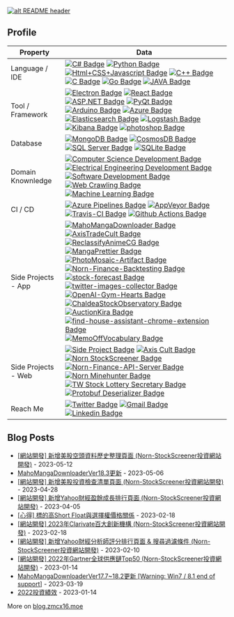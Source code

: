 <a href="https://drive.google.com/uc?export=download&id=15B9sVQpIXlQ2JeYOm9V5SNiLHiInW9tU" target="_blank" rel="download org image">![alt README header](https://github.com/zmcx16/zmcx16/blob/master/images/kanban1-demo.jpg?raw=true)</a>

<!-- sample badge demo https://simpleicons.org/ -->
## Profile
Property                 | Data  
-------------------------|------
Language / IDE           | [![C# Badge](https://img.shields.io/badge/-Visual%20Studio-239120?style=flat&logo=C-Sharp&logoColor=white)](https://github.com/search?l=C%23&q=user%3Azmcx16&type=Repositories) [![Python Badge](https://img.shields.io/badge/-PyCharm-3776AB?style=flat&logo=Python&logoColor=white)](https://github.com/search?l=Python&q=user%3Azmcx16&type=Repositories) [![Html+CSS+Javascript Badge](https://img.shields.io/badge/-Visual%20Studio%20Code-F7DF1E?style=flat&logo=Javascript&logoColor=white)](https://github.com/search?l=JavaScript&q=user%3Azmcx16&type=Repositories) [![C++ Badge](https://img.shields.io/badge/-Visual%20Studio-00599C?style=flat&logo=C%2B%2B&logoColor=white)](https://github.com/search?q=user%3Azmcx16&type=Repositories) [![C Badge](https://img.shields.io/badge/-Visual%20Studio-A8B9CC?style=flat&logo=C&logoColor=white)](https://github.com/search?q=user%3Azmcx16&type=Repositories) [![Go Badge](https://img.shields.io/badge/-Visual%20Studio%20Code-00ADD8?style=flat&logo=Go&logoColor=white)](https://github.com/search?l=Go&q=user%3Azmcx16&type=Repositories) [![JAVA Badge](https://img.shields.io/badge/-Eclipse-007396?style=flat&logo=OpenJDK&logoColor=white)](https://github.com/search?q=user%3Azmcx16&type=Repositories)
Tool / Framework         | [![Electron Badge](https://img.shields.io/badge/-Electron-47848F?style=flat&logo=Electron&logoColor=white)](https://github.com/zmcx16/MangaPrettier) [![React Badge](https://img.shields.io/badge/-React-61DAFB?style=flat&logo=Electron&logoColor=white)](https://github.com/zmcx16/AxisCult) [![ASP.NET Badge](https://img.shields.io/badge/-ASP.NET-5C2D91?style=flat&logo=.net&logoColor=white)](https://github.com/search?q=user%3Azmcx16&type=Repositories) [![PyQt Badge](https://img.shields.io/badge/-PyQt-41CD52?style=flat&logo=Qt&logoColor=white)](https://github.com/zmcx16/AxisTradeCult) [![Arduino Badge](https://img.shields.io/badge/-Arduino-00979D?style=flat&logo=Arduino&logoColor=white)](https://github.com/search?q=user%3Azmcx16&type=Repositories) [![Azure Badge](https://img.shields.io/badge/-Microsoft%20Azure-0089D6?style=flat&logo=Microsoft-Azure&logoColor=white)](https://github.com/search?q=user%3Azmcx16&type=Repositories) [![Elasticsearch Badge](https://img.shields.io/badge/-Elasticsearch-005571?style=flat&logo=Elasticsearch&logoColor=white)](https://github.com/search?q=user%3Azmcx16&type=Repositories) [![Logstash Badge](https://img.shields.io/badge/-Logstash-F2BD1A?style=flat&logo=Logstash&logoColor=white)](https://github.com/search?q=user%3Azmcx16&type=Repositories) [![Kibana Badge](https://img.shields.io/badge/-Kibana-E8478B?style=flat&logo=Kibana&logoColor=white)](https://github.com/search?q=user%3Azmcx16&type=Repositories) [![photoshop Badge](https://img.shields.io/badge/-Photoshop-26C9FF?style=flat&logo=Adobe-Photoshop&logoColor=white)](https://github.com/search?q=user%3Azmcx16&type=Repositories)
Database         | [![MongoDB Badge](https://img.shields.io/badge/-MongoDB-47A248?style=flat&logo=MongoDB&logoColor=white)](https://github.com/search?q=user%3Azmcx16&type=Repositories) [![CosmosDB Badge](https://img.shields.io/badge/-CosmosDB-0078D4?style=flat&logo=microsoftazure&logoColor=white)](https://github.com/search?q=user%3Azmcx16&type=Repositories) [![SQL Server Badge](https://img.shields.io/badge/-SQL%20Server-CC2927?style=flat&logo=microsoftsqlserver&logoColor=white)](https://github.com/search?q=user%3Azmcx16&type=Repositories) [![SQLite Badge](https://img.shields.io/badge/-SQLite-003B57?style=flat&logo=sqlite&logoColor=white)](https://github.com/search?q=user%3Azmcx16&type=Repositories) 
Domain Knownledge        | [![Computer Science Development Badge](https://img.shields.io/badge/-Computer%20Science-FAB040?style=flat&logoColor=white)](https://github.com/search?q=user%3Azmcx16&type=Repositories) [![Electrical Engineering Development Badge](https://img.shields.io/badge/-Electrical%20Engineering-4C8CBF?style=flat&logoColor=white)](https://github.com/search?q=user%3Azmcx16&type=Repositories) [![Software Development Badge](https://img.shields.io/badge/-Software%20Development-FF6600?style=flat&logoColor=white)](https://github.com/search?q=user%3Azmcx16&type=Repositories) [![Web Crawling Badge](https://img.shields.io/badge/-Web%20Crawling-036CB5?style=flat&logoColor=white)](https://project.zmcx16.moe/?page=mahomangadownloader) [![Machine Learning Badge](https://img.shields.io/badge/-Machine%20Learning-01D277?style=flat&logoColor=white)](https://github.com/zmcx16/AxisTradeCult)
CI / CD                  | [![Azure Pipelines Badge](https://img.shields.io/badge/-Azure%20Pipelines-2560E0?style=flat&logo=Azure-Pipelines&logoColor=white)](https://github.com/search?q=user%3Azmcx16&type=Repositories) [![AppVeyor Badge](https://img.shields.io/badge/-AppVeyor-00B3E0?style=flat&logo=AppVeyor&logoColor=white)](https://github.com/zmcx16/MemoOffVocabulary) [![Travis-CI Badge](https://img.shields.io/badge/-Travis%20CI-3EAAAF?style=flat&logo=Travis-CI&logoColor=white)](https://github.com/zmcx16/MangaPrettier) [![Github Actions Badge](https://img.shields.io/badge/-Github%20Actions-2088FF?style=flat&logo=Github-Actions&logoColor=white)](https://github.com/zmcx16/zmcx16)
Side Projects - App <img width=200/> | [![MahoMangaDownloader Badge](https://img.shields.io/badge/-MahoMangaDownloader-lightskyblue?style=flat&logoColor=white)](https://project.zmcx16.moe/?page=mahomangadownloader) [![AxisTradeCult Badge](https://img.shields.io/badge/-AxisTradeCult-darkorange?style=flat&logoColor=white)](https://github.com/zmcx16/AxisTradeCult) [![ReclassifyAnimeCG Badge](https://img.shields.io/badge/-ReclassifyAnimeCG-EE4C2C?style=flat&logoColor=white)](https://github.com/zmcx16/ReclassifyAnimeCG) [![MangaPrettier Badge](https://img.shields.io/badge/-MangaPrettier-orange?style=flat&logoColor=white)](https://github.com/zmcx16/MangaPrettier) [![PhotoMosaic-Artifact Badge](https://img.shields.io/badge/-PhotoMosaic%20Artifact-deepskyblue?style=flat&logoColor=white)](https://github.com/zmcx16/PhotoMosaic-Artifact) [![Norn-Finance-Backtesting Badge](https://img.shields.io/badge/-Norn%20Finance%20Backtesting-546E7A?style=flat&logoColor=white)](https://github.com/zmcx16/Norn-Finance-Backtesting) [![stock-forecast Badge](https://img.shields.io/badge/-stock%20forecast-6633cc?style=flat&logoColor=white)](https://github.com/zmcx16/stock-forecast) [![twitter-images-collector Badge](https://img.shields.io/badge/-twitter%20images%20collector-00ACED?style=flat&logoColor=white)](https://github.com/zmcx16/twitter-images-collector) [![OpenAI-Gym-Hearts Badge](https://img.shields.io/badge/-OpenAI%20Gym%20Hearts-darkslateblue?style=flat&logoColor=white)](https://github.com/zmcx16/OpenAI-Gym-Hearts) [![ChaldeaStockObservatory Badge](https://img.shields.io/badge/-ChaldeaStockObservatory-lightsteelblue?style=flat&logoColor=white)](https://github.com/zmcx16/ChaldeaStockObservatory) [![AuctionKira Badge](https://img.shields.io/badge/-AuctionKira-3CC377?style=flat&logoColor=white)](https://github.com/zmcx16/AuctionKira) [![find-house-assistant-chrome-extension Badge](https://img.shields.io/badge/-find%20house%20assistant%20chrome%20extension-yellowgreen?style=flat&logoColor=white)](https://github.com/zmcx16/find-house-assistant-chrome-extension) [![MemoOffVocabulary Badge](https://img.shields.io/badge/-MemoOffVocabulary-magenta?style=flat&logoColor=white)](https://github.com/zmcx16/MemoOffVocabulary)   
Side Projects - Web      | [![Side Project Badge](https://img.shields.io/badge/-project.zmcx16.moe-00fa9a?style=flat&logoColor=white)](https://project.zmcx16.moe/) [![Axis Cult Badge](https://img.shields.io/badge/-Axis%20Cult-00eeff?style=flat&logoColor=white)](https://axiscult.zmcx16.moe/) [![Norn StockScreener Badge](https://img.shields.io/badge/-Norn%20StockScreener-90ee90?style=flat&logoColor=white)](https://norn-stockscreener.zmcx16.moe/) [![Norn-Finance-API-Server Badge](https://img.shields.io/badge/-Norn%20Finance%20API%20Server-465155?style=flat&logoColor=white)](https://github.com/zmcx16/Norn-Finance-API-Server) [![Norn Minehunter Badge](https://img.shields.io/badge/-Norn%20Minehunter-gold?style=flat&logoColor=white)](https://norn-minehunter.zmcx16.moe/) [![TW Stock Lottery Secretary Badge](https://img.shields.io/badge/-TW%20Stock%20Lottery%20Secretary-3b5998?style=flat&logoColor=white)](https://www.facebook.com/%E8%82%A1%E7%A5%A8%E6%8A%BD%E7%B1%A4%E5%B0%8F%E7%A7%98%E6%9B%B8-115560563215006/) [![Protobuf Deserializer Badge](https://img.shields.io/badge/-Protobuf%20Deserializer-red?style=flat&logoColor=white)](https://protobuf-deserializer.zmcx16.moe/)
Reach Me                 | [![Twitter Badge](https://img.shields.io/badge/-zmcx16-00acee?style=flat&logo=twitter&logoColor=white)](https://twitter.com/zmcx16/) [![Gmail Badge](https://img.shields.io/badge/-zmcx16-e54448?style=flat&logo=Gmail&logoColor=white)](mailto:zmcx16@gmail.com) [![Linkedin Badge](https://img.shields.io/badge/-zmcx16-blue?style=flat&logo=Linkedin&logoColor=white)](https://www.linkedin.com/in/shunningyou/)

## Blog Posts
<!-- blog start -->
* [\[網站開發\] 新增美股空頭資料歷史整理頁面 (Norn-StockScreener投資網站開發)](http://blog.zmcx16.moe/2023/05/norn-stockscreener.html) - 2023-05-12
* [MahoMangaDownloaderVer18.3更新](http://blog.zmcx16.moe/2023/05/mahomangadownloaderver183.html) - 2023-05-06
* [\[網站開發\] 新增美股投資檢查清單頁面 (Norn-StockScreener投資網站開發)](http://blog.zmcx16.moe/2023/04/norn-stockscreener.html) - 2023-04-28
* [\[網站開發\] 新增Yahoo財經盈餘成長排行頁面 (Norn-StockScreener投資網站開發)](http://blog.zmcx16.moe/2023/04/yahoo-norn-stockscreener.html) - 2023-04-05
* [\[心得\] 標的高Short Float與選擇權價格關係](http://blog.zmcx16.moe/2023/02/short-float.html) - 2023-02-18
* [\[網站開發\] 2023年Clarivate百大創新機構 (Norn-StockScreener投資網站開發)](http://blog.zmcx16.moe/2023/02/2023clarivate-norn-stockscreener.html) - 2023-02-18
* [\[網站開發\] 新增Yahoo財經分析師評分排行頁面 & 搜尋過濾條件 (Norn-StockScreener投資網站開發)](http://blog.zmcx16.moe/2023/02/yahoo-norn-stockscreener.html) - 2023-02-10
* [\[網站開發\] 2022年Gartner全球供應鏈Top50 (Norn-StockScreener投資網站開發)](http://blog.zmcx16.moe/2023/01/2022gartnertop50-norn-stockscreener.html) - 2023-01-14
* [MahoMangaDownloaderVer17.7~18.2更新 \[Warning: Win7 / 8.1 end of support\]](http://blog.zmcx16.moe/2023/01/mahomangadownloaderver177.html) - 2023-03-19
* [2022投資績效](http://blog.zmcx16.moe/2022/12/2022.html) - 2023-01-14

<!-- blog end -->
More on [blog.zmcx16.moe](https://blog.zmcx16.moe/)
